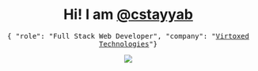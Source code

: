 <h1 align="center">Hi! I am <a target="_blank" href="https://cstayyab.com">@cstayyab</a></h1>
<p align="center"><samp>{ "role": "Full Stack Web Developer", "company": "<a target="_blank" href="https://github.com/Virtoxed">Virtoxed Technologies</a>"}</samp></p>

<!--
**cstayyab/cstayyab** is a ✨ _special_ ✨ repository because its `README.md` (this file) appears on your GitHub profile.

Here are some ideas to get you started:

- 🔭 I’m currently working on ...
- 🌱 I’m currently learning ...
- 👯 I’m looking to collaborate on ...
- 🤔 I’m looking for help with ...
- 💬 Ask me about ...
- 📫 How to reach me: ...
- 😄 Pronouns: ...
- ⚡ Fun fact: ...
-->

<p align="center">
  <img src="https://github-readme-stats.vercel.app/api?username=cstayyab&show_icons=true&theme=vue&count_private=true&include_all_commits=true&hide_title=true" />
</p>
